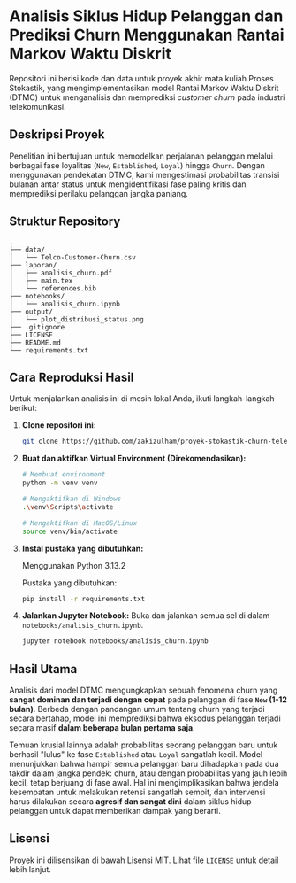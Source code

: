 # Analisis Siklus Hidup Pelanggan dan Prediksi Churn Menggunakan Rantai Markov Waktu Diskrit

Repositori ini berisi kode dan data untuk proyek akhir mata kuliah Proses Stokastik, yang mengimplementasikan model Rantai Markov Waktu Diskrit (DTMC) untuk menganalisis dan memprediksi *customer churn* pada industri telekomunikasi.

## Deskripsi Proyek

Penelitian ini bertujuan untuk memodelkan perjalanan pelanggan melalui berbagai fase loyalitas (`New`, `Established`, `Loyal`) hingga `Churn`. Dengan menggunakan pendekatan DTMC, kami mengestimasi probabilitas transisi bulanan antar status untuk mengidentifikasi fase paling kritis dan memprediksi perilaku pelanggan jangka panjang.

## Struktur Repository

```
.
├── data/
│   └── Telco-Customer-Churn.csv
├── laporan/
│   ├── analisis_churn.pdf
│   ├── main.tex
│   └── references.bib
├── notebooks/
│   └── analisis_churn.ipynb      
├── output/
│   └── plot_distribusi_status.png
├── .gitignore
├── LICENSE
├── README.md
└── requirements.txt
```

## Cara Reproduksi Hasil

Untuk menjalankan analisis ini di mesin lokal Anda, ikuti langkah-langkah berikut:

1.  **Clone repositori ini:**
    ```bash
    git clone https://github.com/zakizulham/proyek-stokastik-churn-telekomunikasi.git && cd proyek-stokastik-churn-telekomunikasi
    ```

2.  **Buat dan aktifkan Virtual Environment (Direkomendasikan):**
    ```bash
    # Membuat environment
    python -m venv venv

    # Mengaktifkan di Windows
    .\venv\Scripts\activate

    # Mengaktifkan di MacOS/Linux
    source venv/bin/activate
    ```

3.  **Instal pustaka yang dibutuhkan:**

    Menggunakan Python 3.13.2

    Pustaka yang dibutuhkan:

    ```bash
    pip install -r requirements.txt
    ```

4.  **Jalankan Jupyter Notebook:**
    Buka dan jalankan semua sel di dalam `notebooks/analisis_churn.ipynb`.
    ```bash
    jupyter notebook notebooks/analisis_churn.ipynb
    ```

## Hasil Utama

Analisis dari model DTMC mengungkapkan sebuah fenomena churn yang **sangat dominan dan terjadi dengan cepat** pada pelanggan di fase **`New` (1-12 bulan)**. Berbeda dengan pandangan umum tentang churn yang terjadi secara bertahap, model ini memprediksi bahwa eksodus pelanggan terjadi secara masif **dalam beberapa bulan pertama saja**.

Temuan krusial lainnya adalah probabilitas seorang pelanggan baru untuk berhasil "lulus" ke fase `Established` atau `Loyal` sangatlah kecil. Model menunjukkan bahwa hampir semua pelanggan baru dihadapkan pada dua takdir dalam jangka pendek: churn, atau dengan probabilitas yang jauh lebih kecil, tetap berjuang di fase awal. Hal ini mengimplikasikan bahwa jendela kesempatan untuk melakukan retensi sangatlah sempit, dan intervensi harus dilakukan secara **agresif dan sangat dini** dalam siklus hidup pelanggan untuk dapat memberikan dampak yang berarti.

## Lisensi

Proyek ini dilisensikan di bawah Lisensi MIT. Lihat file `LICENSE` untuk detail lebih lanjut.